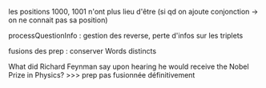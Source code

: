 les positions 1000, 1001 n'ont plus lieu d'être (si qd on ajoute conjonction -> on ne connait pas sa position)

processQuestionInfo : gestion des reverse, perte d'infos sur les triplets

fusions des prep : conserver Words distincts

What did Richard Feynman say upon hearing he would receive the Nobel Prize in Physics? >>> prep pas fusionnée définitivement
